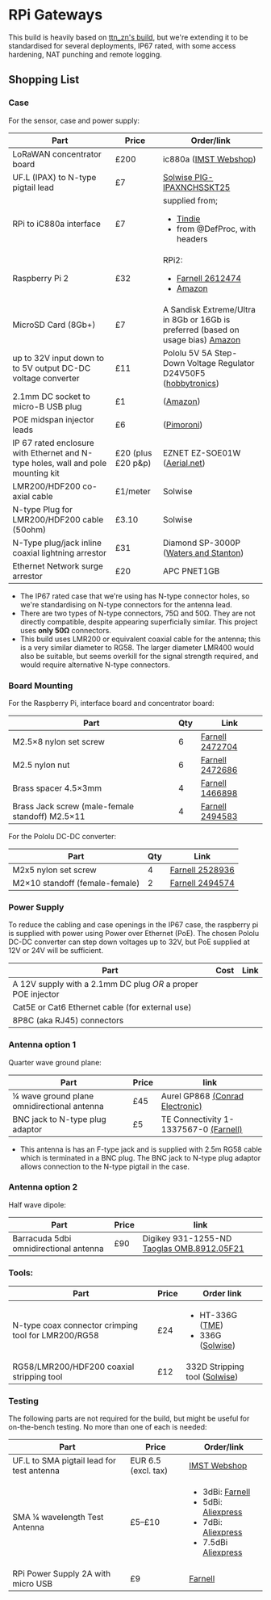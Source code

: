 # RPi Gateways

This build is heavily based on [ttn_zn's build](https://github.com/ttn-zh/ic880a-gateway),
but we're extending it to be standardised for several deployments, IP67 rated,
with some access hardening, NAT punching and remote logging.

## Shopping List

### Case

For the sensor, case and power supply:

Part                               | Price                 | Order/link
-----------------------------------|-----------------------|--------------------
LoRaWAN concentrator board         | £200                  | ic880a ([IMST Webshop](http://webshop.imst.de/ic880a-spi-lorawan-concentrator-868mhz.html))
UF.L (IPAX) to N-type pigtail lead | £7                    | [Solwise PIG-IPAXNCHSSKT25](http://www.solwise.co.uk/wireless-cable.htm)
RPi to iC880a interface            | £7                    | supplied from; <ul><li>[Tindie](https://www.tindie.com/products/gnz/imst-ic880a-lorawan-backplane/)</li><li>from @DefProc, with headers</li></ul>
Raspberry Pi 2                     | £32                   | RPi2: <ul><li>[Farnell 2612474](http://uk.farnell.com/raspberry-pi/rpi2-modb-v1-2/sbc-raspberry-pi-2-model-b-v1/dp/2612474)</li><li>[Amazon](https://www.amazon.co.uk/gp/product/B00T2U7R7I/)</li>
MicroSD Card (8Gb+)                | £7                    | A Sandisk Extreme/Ultra in 8Gb or 16Gb is preferred (based on usage bias) [Amazon](https://www.amazon.co.uk/gp/product/B012VKUSIA)
up to 32V input down to to 5V  output DC-DC voltage converter | £11 | Pololu 5V 5A Step-Down Voltage Regulator D24V50F5 ([hobbytronics](http://www.hobbytronics.co.uk/d24v50f5-5v-step-down-regulator))
2.1mm DC socket to micro-B USB plug | £1 | ([Amazon](https://www.amazon.co.uk/gp/product/B01K1TR7HS/))
POE midspan injector leads         | £6 | ([Pimoroni](https://shop.pimoroni.com/products/passive-poe-cable-set))
IP 67 rated enclosure with Ethernet and N-type holes, wall and pole mounting kit | £20 (plus £20 p&p) | EZNET EZ-SOE01W ([Aerial.net](http://www.aerial.net/shop/product/39/1102/ezynet-outdoor-enclosure-1-ethernet.html))
LMR200/HDF200 co-axial cable       | £1/meter | Solwise
N-type Plug for LMR200/HDF200 cable (50ohm) | £3.10 | Solwise
N-Type plug/jack inline coaxial lightning arrestor | £31 | Diamond SP-3000P ([Waters and Stanton](http://hamradiostore.co.uk/diamond-sp-3000p-lightning-arrester.html))
Ethernet Network surge arrestor    | £20 | APC PNET1GB

 * The IP67 rated case that we're using has N-type connector holes, so we're
standardising on N-type connectors for the antenna lead.
 * There are two types of N-type connectors, 75Ω and 50Ω. They are not directly
compatible, despite appearing superficially similar. This project uses
**only 50Ω** connectors.
 * This build uses LMR200 or equivalent coaxial cable for the antenna; this
 is a very similar diameter to RG58. The larger diameter LMR400 would also be
 suitable, but seems overkill for the signal strength required, and would
 require alternative N-type connectors.

### Board Mounting

For the Raspberry Pi, interface board and concentrator board:

Part | Qty | Link
-----|-----|-----
M2.5×8 nylon set screw | 6 | [Farnell 2472704](http://uk.farnell.com/duratool/dtrnse-1207-m2-5-8/set-screw-slotted-cheese-m2-5/dp/2472704)
M2.5 nylon nut | 6 | [Farnell 2472686](http://uk.farnell.com/duratool/dtrnne-34814-m2-5/nut-nylon-full-d-chamfer-m2-5/dp/2472686)
Brass spacer 4.5×3mm | 4 | [Farnell 1466898](http://uk.farnell.com/ettinger/05-52-033/spacer-2-5-4-5x3-ni/dp/1466898)
Brass Jack screw (male-female standoff) M2.5×11 | 4 | [Farnell 2494583](http://uk.farnell.com/ettinger/05-12-113/standoff-hex-m-f-brass-11mm-m2/dp/2494583)

For the Pololu DC-DC converter:

Part | Qty | Link
-----|-----|-----
M2x5 nylon set screw | 4 | [Farnell 2528936](http://uk.farnell.com/unbranded/mrpm020005cb/screw-pan-head-pz-m2-x-5mm-pk50/dp/2528936)
M2×10 standoff (female-female) | 2 | [Farnell 2494574](http://uk.farnell.com/ettinger/05-01-103/standoff-hex-female-brass-10mm/dp/2494574)

### Power Supply

To reduce the cabling and case openings in the IP67 case, the raspberry pi is
supplied with power using Power over Ethernet (PoE). The chosen Pololu DC-DC
converter can step down voltages up to 32V, but PoE supplied at 12V or 24V
will be sufficient.

Part | Cost | Link
-----|------|-----
A 12V supply with a 2.1mm DC plug *OR* a proper POE injector | |
Cat5E or Cat6 Ethernet cable (for external use) | |
8P8C (aka RJ45) connectors | |

### Antenna option 1

Quarter wave ground plane:

Part | Price | link
-----|-------|------
¼ wave ground plane omnidirectional antenna | £45 | Aurel GP868 [(Conrad Electronic)](http://www.conrad-electronic.co.uk/ce/en/product/190123/Aurel-650200599-GP-868-Ground-Plane-Antenna-Assembly-kit-NA)
BNC jack to N-type plug adaptor | £5 | TE Connectivity 1-1337567-0 [(Farnell)](http://uk.farnell.com/webapp/wcs/stores/servlet/ProductDisplay?partNumber=1205981)

 * This antenna is has an F-type jack and is supplied with 2.5m RG58 cable
which is terminated in a BNC plug. The BNC jack to N-type plug adaptor allows connection
to the N-type pigtail in the case.

### Antenna option 2

Half wave dipole:

Part | Price | link
-----|-------|-----
Barracuda 5dbi omnidirectional antenna | £90 | Digikey 931-1255-ND [Taoglas OMB.8912.05F21](http://www.digikey.co.uk/products/en?keywords=OMB.8912.05F21)

### Tools:

Part | Price | Order link
-----|-------|-----------
N-type coax connector crimping tool for LMR200/RG58 | £24 | <ul><li>HT-336G ([TME](http://www.tme.eu/en/details/ht-336g/crimping-tools-for-hf-connectors/))</li><li>336G ([Solwise](http://www.solwise.co.uk/wireless_sundries.htm))</li></ul>
RG58/LMR200/HDF200 coaxial stripping tool | £12 | 332D Stripping tool ([Solwise](http://www.solwise.co.uk/wireless_sundries.htm))

### Testing

The following parts are not required for the build, but might be useful for
on-the-bench testing. No more than one of each is needed:

Part                             | Price                 | Order/link
---------------------------------|-----------------------|--------------------
UF.L to SMA pigtail lead for test antenna  | EUR 6.5 (excl. tax)   | [IMST Webshop](http://webshop.imst.de/pigtail-for-ic880a-spi-and-ic880a-usb.html)
SMA ¼ wavelength Test Antenna    | £5–£10      | <ul><li>3dBi: [Farnell](http://uk.farnell.com/rf-solutions/ant-8whip3h-sma/ant-868mhz-peitsche-gelenk-sma/dp/2305899)</li><li>5dBi: [Aliexpress](http://www.aliexpress.com/item/Free-shipping-customized-best-performance-High-Gain-5dBi-GSM-868mhz-900-1800mhz-magnetic-base-antenna/32592017287.html)</li><li>7dBi: [Aliexpress](http://www.aliexpress.com/store/product/868MHZ-915MHZ-GSM-3G-antenna-small-sucker-7dbi-aerial-3meters-SMA-male-2/1859567_32512220307.html)</li><li>7.5dBi [Aliexpress](http://www.aliexpress.com/item/868MHz-Antenna-7-5dBi-Gain/1870152812.html)</li>
RPi Power Supply 2A with micro USB   | £9              | [Farnell](http://uk.farnell.com/stontronics/t5454dv/netzteil-raspberry-pi-5v-2a-micro/dp/2427498)
